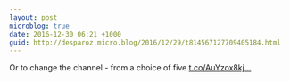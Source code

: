 ```yaml
---
layout: post
microblog: true
date: 2016-12-30 06:21 +1000
guid: http://desparoz.micro.blog/2016/12/29/t814567127709405184.html
---
```

Or to change the channel - from a choice of five [t.co/AuYzox8kj...](https://t.co/AuYzox8kj2)
